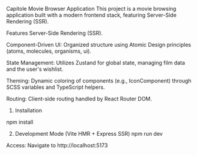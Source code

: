 Capitole Movie Browser Application
This project is a movie browsing application built with a modern frontend stack, featuring Server-Side Rendering (SSR).

Features
Server-Side Rendering (SSR).

Component-Driven UI: Organized structure using Atomic Design principles (atoms, molecules, organisms, ui).

State Management: Utilizes Zustand for global state, managing film data and the user's wishlist.

Theming: Dynamic coloring of components (e.g., IconComponent) through SCSS variables and TypeScript helpers.

Routing: Client-side routing handled by React Router DOM.

1. Installation

npm install

2. Development Mode (Vite HMR + Express SSR)
   npm run dev

Access: Navigate to http://localhost:5173
